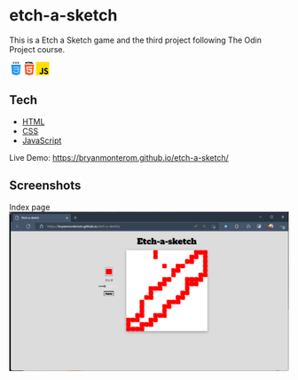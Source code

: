 # etch-a-sketch

This is a Etch a Sketch game and the third project following The Odin Project course.


![C#](https://github.com/bryanmonterom/SysHotel/blob/main/css.png?raw=true)![C#](https://github.com/bryanmonterom/SysHotel/blob/main/html-5.png?raw=true)![C#](https://github.com/bryanmonterom/SysHotel/blob/main/js.png?raw=true)

## Tech
- [HTML] 
- [CSS] 
- [JavaScript] 


Live Demo: https://bryanmonterom.github.io/etch-a-sketch/

## Screenshots

Index page
![C#](https://github.com/bryanmonterom/etch-a-sketch/blob/main/screenshot.png?raw=true)

   [HTML]: <https://www.w3schools.com/html/>
   [CSS]: <https://www.w3schools.com/css/>
   [JavaScript]: <https://www.w3schools.com/js/>

